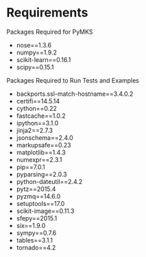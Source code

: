 Requirements
============

Packages Required for PyMKS

 - nose==1.3.6
 - numpy==1.9.2
 - scikit-learn==0.16.1
 - scipy==0.15.1

Packages Required to Run Tests and Examples

 - backports.ssl-match-hostname==3.4.0.2
 - certifi==14.5.14
 - cython==0.22
 - fastcache==1.0.2
 - ipython==3.1.0
 - jinja2==2.7.3
 - jsonschema==2.4.0
 - markupsafe==0.23
 - matplotlib==1.4.3
 - numexpr==2.3.1
 - pip==7.0.1
 - pyparsing==2.0.3
 - python-dateutil==2.4.2
 - pytz==2015.4
 - pyzmq==14.6.0
 - setuptools==17.0
 - scikit-image==0.11.3
 - sfepy==2015.1
 - six==1.9.0
 - sympy==0.7.6
 - tables==3.1.1
 - tornado==4.2
